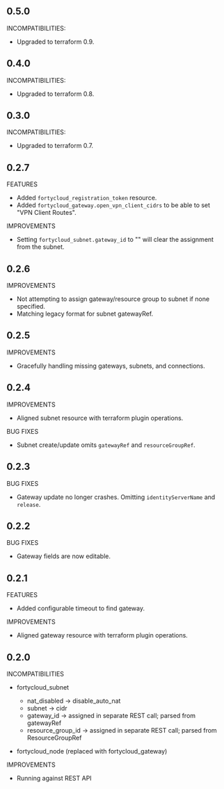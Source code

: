 ## 0.5.0

INCOMPATIBILITIES:

  * Upgraded to terraform 0.9.

## 0.4.0

INCOMPATIBILITIES:

  * Upgraded to terraform 0.8.

## 0.3.0

INCOMPATIBILITIES:

  * Upgraded to terraform 0.7.

## 0.2.7

FEATURES

  * Added `fortycloud_registration_token` resource.
  * Added `fortycloud_gateway.open_vpn_client_cidrs` to be able to set "VPN Client Routes".

IMPROVEMENTS

  * Setting `fortycloud_subnet.gateway_id` to "" will clear the assignment from the subnet.

## 0.2.6

IMPROVEMENTS

  * Not attempting to assign gateway/resource group to subnet if none specified.
  * Matching legacy format for subnet gatewayRef.

## 0.2.5

IMPROVEMENTS

  * Gracefully handling missing gateways, subnets, and connections.

## 0.2.4

IMPROVEMENTS

  * Aligned subnet resource with terraform plugin operations.

BUG FIXES

  * Subnet create/update omits `gatewayRef` and `resourceGroupRef`.

## 0.2.3

BUG FIXES

  * Gateway update no longer crashes. Omitting `identityServerName` and `release`.

## 0.2.2

BUG FIXES

  * Gateway fields are now editable.

## 0.2.1

FEATURES

  * Added configurable timeout to find gateway.

IMPROVEMENTS

  * Aligned gateway resource with terraform plugin operations. 

## 0.2.0

INCOMPATIBILITIES

  * fortycloud_subnet
    * nat_disabled      -> disable_auto_nat
    * subnet            -> cidr
    * gateway_id        -> assigned in separate REST call; parsed from gatewayRef
    * resource_group_id -> assigned in separate REST call; parsed from ResourceGroupRef
    
  * fortycloud_node (replaced with fortycloud_gateway)

IMPROVEMENTS

  * Running against REST API

